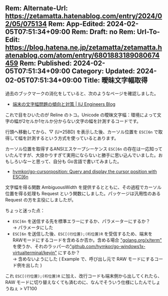 Rem: Alternate-Url: https://zetamatta.hatenablog.com/entry/2024/02/05/075134
Rem: App-Edited: 2024-02-05T07:51:34+09:00
Rem: Draft: no
Rem: Url-To-Edit: https://blog.hatena.ne.jp/zetamatta/zetamatta.hatenablog.com/atom/entry/6801883189080674459
Rem: Published: 2024-02-05T07:51:34+09:00
Category:
Updated: 2024-02-05T07:51:34+09:00
Title: 曖昧文字幅取得
---
過去のブックマークの消化をしていると、次のようなページを確認しました。

+ [端末の文字幅問題の傾向と対策 | IIJ Engineers Blog](https://eng-blog.iij.ad.jp/archives/12576)

これで目をひいたのが Reline のトコ。Unicode の曖昧文字幅：環境によって文字の幅が2セルか1セルか分からない文字の幅を計測するコードです。

行頭へ移動してから、&#x25BD; (U+25BD) を表示した後、カーソル位置を `ESC[6n` で取得して幅を計測するという方式を使っているとあります。

カーソル位置を取得するANSIエスケープシーケンス `ESC[6n` の存在は一応知っていたんですが、大掛かりすぎて実用にならないと勝手に思い込んでいました。おもしろいなーと思って、自分も Go言語で書いてみました。

+ [hymkor/go-cursorposition: Query and display the cursor position with ESC\[6n](https://github.com/hymkor/go-cursorposition)

文字幅を得る関数 AmbiguousWidth を提供するとともに、その過程でカーソル位置を得る処理も Request という関数にしました。パッケージは汎用性のある Request の方を主役にしましたが。

ちょっと迷った点：

+ `ESC[6n` を送信する先を標準エラーにするか、パラメーターにするか？  
    →  パラメータにした
+ `ESC[6n` を送信した後、`ESC[(行位置);(桁位置)R` を受信するため、端末を RAWモードにするコードを含めるか否か。含める場合 ["golang.org/x/term"](https://pkg.go.dev/golang.org/x/term) を使うか、それのラッパーの["github.com/hymkor/go-windows1x-virtualterminal/keyin"](https://pkg.go.dev/github.com/hymkor/go-windows1x-virtualterminal/keyin) にするか？  
    → 含めないようにした (  Example で、呼び出し元で RAW モードにするコード例を出した )

これ `ESC[(行位置);(桁位置)R` に加え、改行コードも端末側から出してくれたら、RAW モードに切り替えなくても済むのに、なんでそういう仕様にしたんでしょうねぇ &gt; VT100